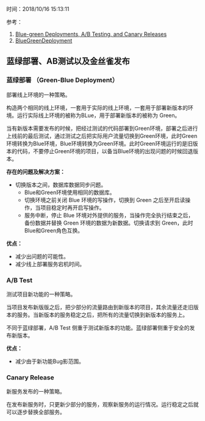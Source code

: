 时间：2018/10/16 15:13:11   

参考： 

1. [Blue-green Deployments, A/B Testing, and Canary Releases](http://blog.christianposta.com/deploy/blue-green-deployments-a-b-testing-and-canary-releases/)
2. [BlueGreenDeployment](https://martinfowler.com/bliki/BlueGreenDeployment.html)

## 蓝绿部署、AB测试以及金丝雀发布   

### 蓝绿部署 （Green-Blue Deployment）

部署线上环境的一种策略。

构造两个相同的线上环境，一套用于实际的线上环境，一套用于部署新版本的环境。运行实际线上环境的被称为BLue，用于部署新版本的被称为 Green。

当有新版本需要发布的时候，把经过测试的代码部署到Green环境，部署之后进行上线前的最后测试，通过测试之后把实际用户流量切换到Green环境，此时Green环境转换为Blue环境，Blue环境转换为Green环境。此时Green环境运行的是旧版本的代码，不要停止Green环境的项目，以备当Blue环境的出现问题的时候回退版本。

**存在的问题及解决方案：**

* 切换版本之间，数据库数据同步问题。
	* Blue和Green环境使用相同的数据库。
	* 切换环境之前关闭 Blue 环境的写操作，切换到 Green 之后至开启读操作，当项目稳定时再开启写操作。
	* 服务中断，停止 Blue 环境对外提供的服务，当操作完全执行结束之后，备份数据并替换 Green 环境的数据为新数据。切换请求到 Green，此时Blue和Green角色互换。

**优点：**

* 减少出问题的可能性。
* 减少线上部署服务宕机时间。

### A/B Test

测试项目新功能的一种策略。

当项目发布新版版之后，把少部分的流量路由到新版本的项目，其余流量还走旧版本的服务。当新版本的服务稳定之后，把所有的流量切换到新版本的服务上。

不同于蓝绿部署，A/B Test 侧重于测试新版本的功能。蓝绿部署侧重于安全的发布新版本。

**优点：**

* 减少由于新功能Bug影范围。

### Canary Release

新服务发布的一种策略。

在发布新服务时，只更新少部分的服务，观察新服务的运行情况。运行稳定之后就可以逐步替换全部服务。



